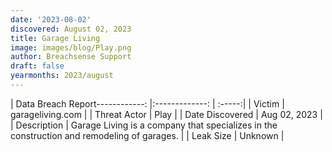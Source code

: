 ```yaml
---
date: '2023-08-02'
discovered: August 02, 2023
title: Garage Living
image: images/blog/Play.png
author: Breachsense Support
draft: false
yearmonths: 2023/august
---
```


| Data Breach Report------------:     |:-------------:    | :-----:|
| Victim      | garageliving.com      | 
| Threat Actor      | Play      | 
| Date Discovered      | Aug 02, 2023      | 
| Description      | Garage Living is a company that specializes in the construction and remodeling of garages.      | 
| Leak Size      | Unknown      | 

